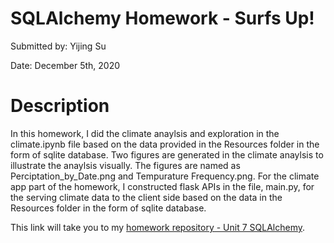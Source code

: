 # **SQLAlchemy Homework - Surfs Up!**

Submitted by: Yijing Su

Date: December 5th, 2020


# **Description** 

In this homework, I did the climate anaylsis and exploration in the climate.ipynb file based on the data provided in the Resources folder in the form of sqlite database. Two figures are generated in the climate anaylsis to illustrate the anaylsis visually. The figures are named as Perciptation_by_Date.png and Tempurature Frequency.png. For the climate app part of the homework, I constructed flask APIs in the file, main.py, for the serving climate data to the client side based on the data in the Resources folder in the form of sqlite database.


This link will take you to my [homework repository - Unit 7 SQLAlchemy](https://github.com/Dearsu520/databootcamp-homework/tree/master/Unit%205%20-%20Matplotlib). 